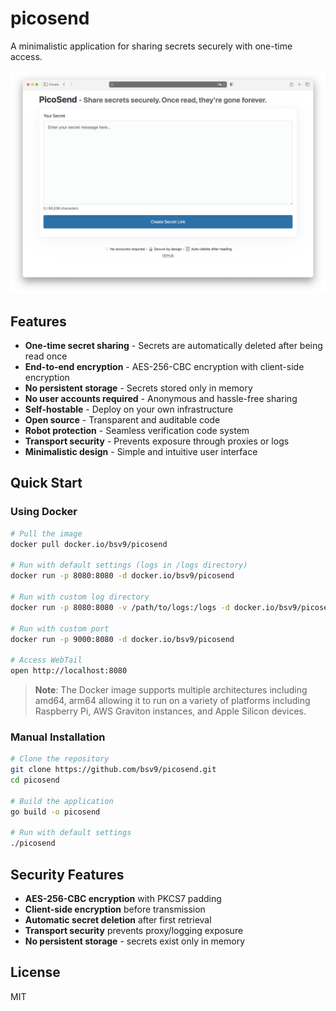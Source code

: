 # picosend

A minimalistic application for sharing secrets securely with one-time access.

![Picosend Screenshot](static/images/picosend.png)

## Features

- **One-time secret sharing** - Secrets are automatically deleted after being read once
- **End-to-end encryption** - AES-256-CBC encryption with client-side encryption
- **No persistent storage** - Secrets stored only in memory
- **No user accounts required** - Anonymous and hassle-free sharing
- **Self-hostable** - Deploy on your own infrastructure
- **Open source** - Transparent and auditable code
- **Robot protection** - Seamless verification code system
- **Transport security** - Prevents exposure through proxies or logs
- **Minimalistic design** - Simple and intuitive user interface

## Quick Start


### Using Docker

```bash
# Pull the image
docker pull docker.io/bsv9/picosend

# Run with default settings (logs in /logs directory)
docker run -p 8080:8080 -d docker.io/bsv9/picosend

# Run with custom log directory
docker run -p 8080:8080 -v /path/to/logs:/logs -d docker.io/bsv9/picosend

# Run with custom port
docker run -p 9000:8080 -d docker.io/bsv9/picosend

# Access WebTail
open http://localhost:8080
```

> **Note**: The Docker image supports multiple architectures including amd64, arm64 allowing it to run on a variety of platforms including Raspberry Pi, AWS Graviton instances, and Apple Silicon devices.

### Manual Installation

```bash
# Clone the repository
git clone https://github.com/bsv9/picosend.git
cd picosend

# Build the application
go build -o picosend

# Run with default settings
./picosend

```

## Security Features

- **AES-256-CBC encryption** with PKCS7 padding
- **Client-side encryption** before transmission
- **Automatic secret deletion** after first retrieval
- **Transport security** prevents proxy/logging exposure
- **No persistent storage** - secrets exist only in memory

## License

MIT
